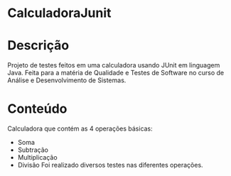 # CalculadoraJunit

# Descrição
 Projeto de testes feitos em uma calculadora usando JUnit em linguagem Java. Feita para a matéria de Qualidade e Testes de Software 
 no curso de Análise e Desenvolvimento de Sistemas.

 # Conteúdo 
Calculadora que contém as 4 operações básicas:
 - Soma
 - Subtração
 - Multiplicação
 - Divisão
Foi realizado diversos testes nas diferentes operações.

